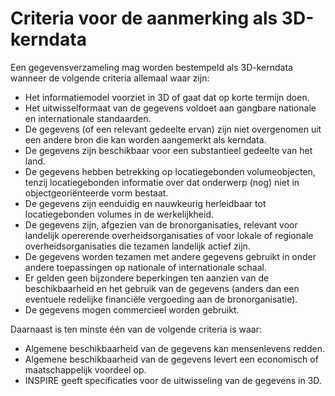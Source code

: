 # Criteria voor de aanmerking als 3D-kerndata
Een gegevensverzameling mag worden bestempeld als 3D-kerndata wanneer de volgende criteria allemaal waar zijn:

- Het informatiemodel voorziet in 3D of gaat dat op korte termijn doen.
- Het uitwisselformaat van de gegevens voldoet aan gangbare nationale en internationale standaarden.
- De gegevens (of een relevant gedeelte ervan) zijn niet overgenomen uit een andere bron die kan worden aangemerkt als kerndata.
- De gegevens zijn beschikbaar voor een substantieel gedeelte van het land.
- De gegevens hebben betrekking op locatiegebonden volumeobjecten, tenzij locatiegebonden informatie over dat onderwerp (nog) niet in objectgeoriënteerde vorm bestaat.
- De gegevens zijn eenduidig en nauwkeurig herleidbaar tot locatiegebonden volumes in de werkelijkheid.
- De gegevens zijn, afgezien van de bronorganisaties, relevant voor landelijk opererende overheidsorganisaties of voor lokale of regionale overheidsorganisaties die tezamen landelijk actief zijn.
- De gegevens worden tezamen met andere gegevens gebruikt in onder andere toepassingen op nationale of internationale schaal.
- Er gelden geen bijzondere beperkingen ten aanzien van de beschikbaarheid en het gebruik van de gegevens (anders dan een eventuele redelijke financiële vergoeding aan de bronorganisatie).
- De gegevens mogen commercieel worden gebruikt.

Daarnaast is ten minste één van de volgende criteria is waar:

- Algemene beschikbaarheid van de gegevens kan mensenlevens redden.
- Algemene beschikbaarheid van de gegevens levert een economisch of maatschappelijk voordeel op.
- INSPIRE geeft specificaties voor de uitwisseling van de gegevens in 3D.
